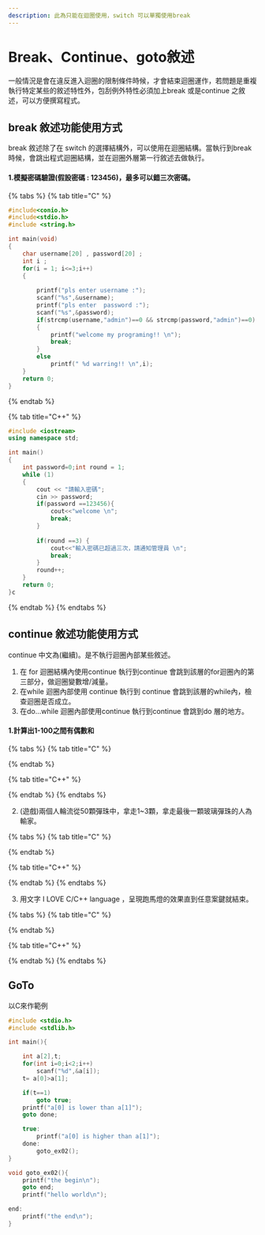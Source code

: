 ```yaml
---
description: 此為只能在迴圈使用，switch 可以單獨使用break
---
```


# Break、Continue、goto敘述

一般情況是會在違反進入迴圈的限制條件時候，才會結束迴圈運作，若問題是重複執行特定某些的敘述特性外，包刮例外特性必須加上break 或是continue 之敘述，可以方便撰寫程式。

## break 敘述功能使用方式 

break 敘述除了在 switch 的選擇結構外，可以使用在迴圈結構。當執行到break 時候，會跳出程式迴圈結構，並在迴圈外層第一行敘述去做執行。

#### 1.模擬密碼驗證\(假設密碼 : 123456\)，最多可以錯三次密碼。

{% tabs %}
{% tab title="C" %}
```c
#include<conio.h>
#include<stdio.h>
#include <string.h>

int main(void)
{
	char username[20] , password[20] ;
	int i ; 
	for(i = 1; i<=3;i++)
	{
		
		printf("pls enter username :");
		scanf("%s",&username);
		printf("pls enter  password :");
		scanf("%s",&password);
		if(strcmp(username,"admin")==0 && strcmp(password,"admin")==0)
		{
			printf("welcome my programing!! \n");
			break;
		}
		else
			printf(" %d warring!! \n",i);
	}	
    return 0; 
}
```
{% endtab %}

{% tab title="C++" %}
```cpp
#include <iostream>
using namespace std;

int main()
{
    int password=0;int round = 1;
    while (1)
    {
        cout << "請輸入密碼";
        cin >> password;
        if(password ==123456){
            cout<<"welcome \n";
            break;
        }
         
        if(round ==3) {
            cout<<"輸入密碼已超過三次，請通知管理員 \n";
            break;
        } 
        round++;
    }
    return 0;
}c
```
{% endtab %}
{% endtabs %}

## continue 敘述功能使用方式

continue 中文為\(繼續\)。是不執行迴圈內部某些敘述。

1. 在 for 迴圈結構內使用continue 執行到continue 會跳到該層的for迴圈內的第三部分，做迴圈變數增/減量。
2. 在while 迴圈內部使用 continue 執行到 continue 會跳到該層的while內，檢查迴圈是否成立。
3. 在do...while 迴圈內部使用continue 執行到continue 會跳到do 層的地方。

#### 1.計算出1-100之間有偶數和

{% tabs %}
{% tab title="C" %}

{% endtab %}

{% tab title="C++" %}

{% endtab %}
{% endtabs %}

2. \(遊戲\)兩個人輪流從50顆彈珠中，拿走1~3顆，拿走最後一顆玻璃彈珠的人為輸家。

{% tabs %}
{% tab title="C" %}

{% endtab %}

{% tab title="C++" %}

{% endtab %}
{% endtabs %}

3. 用文字 I LOVE C/C++ language ，呈現跑馬燈的效果直到任意案鍵就結束。

{% tabs %}
{% tab title="C" %}

{% endtab %}

{% tab title="C++" %}

{% endtab %}
{% endtabs %}

## GoTo

以C來作範例

```c
#include <stdio.h>
#include <stdlib.h>

int main(){

    int a[2],t;
    for(int i=0;i<2;i++)
        scanf("%d",&a[i]);
    t= a[0]>a[1];

    if(t==1)
        goto true;
    printf("a[0] is lower than a[1]");
    goto done;

    true:
        printf("a[0] is higher than a[1]");
    done:
        goto_ex02();
}

void goto_ex02(){
    printf("the begin\n");
	goto end;
	printf("hello world\n");

end:
	printf("the end\n");
}

```

